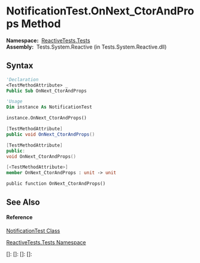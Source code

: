 # NotificationTest.OnNext\_CtorAndProps Method

**Namespace:**  [ReactiveTests.Tests](ReactiveTests.Tests\ReactiveTests.Tests.md)  
**Assembly:**  Tests.System.Reactive (in Tests.System.Reactive.dll)

## Syntax

```vb
'Declaration
<TestMethodAttribute> _
Public Sub OnNext_CtorAndProps
```

```vb
'Usage
Dim instance As NotificationTest

instance.OnNext_CtorAndProps()
```

```csharp
[TestMethodAttribute]
public void OnNext_CtorAndProps()
```

```c++
[TestMethodAttribute]
public:
void OnNext_CtorAndProps()
```

```fsharp
[<TestMethodAttribute>]
member OnNext_CtorAndProps : unit -> unit 
```

```jscript
public function OnNext_CtorAndProps()
```

## See Also

#### Reference

[NotificationTest Class](NotificationTest\NotificationTest.md)

[ReactiveTests.Tests Namespace](ReactiveTests.Tests\ReactiveTests.Tests.md)

[]: 
[]: 
[]: 
[]: 